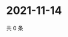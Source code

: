 # 2021-11-14

共 0 条

<!-- BEGIN WEIBO -->
<!-- 最后更新时间 Sun Nov 14 2021 20:12:49 GMT+0800 (China Standard Time) -->

<!-- END WEIBO -->
